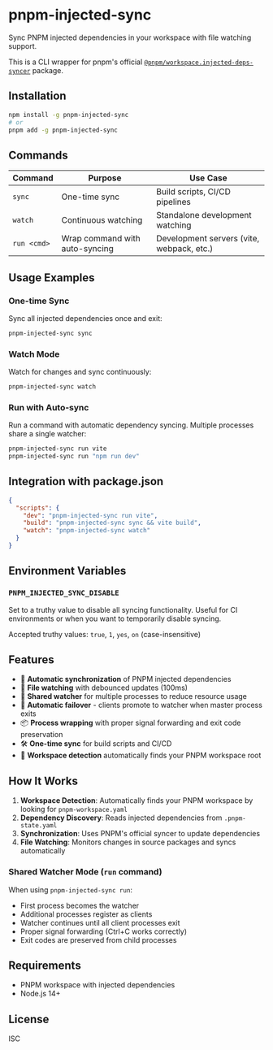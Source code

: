 # pnpm-injected-sync

Sync PNPM injected dependencies in your workspace with file watching support.

This is a CLI wrapper for pnpm's official [`@pnpm/workspace.injected-deps-syncer`](https://www.npmjs.com/package/@pnpm/workspace.injected-deps-syncer) package.

## Installation

```bash
npm install -g pnpm-injected-sync
# or
pnpm add -g pnpm-injected-sync
```

## Commands

| Command | Purpose | Use Case |
|---------|---------|----------|
| `sync` | One-time sync | Build scripts, CI/CD pipelines |
| `watch` | Continuous watching | Standalone development watching |
| `run <cmd>` | Wrap command with auto-syncing | Development servers (vite, webpack, etc.) |

## Usage Examples

### One-time Sync

Sync all injected dependencies once and exit:

```bash
pnpm-injected-sync sync
```

### Watch Mode

Watch for changes and sync continuously:

```bash
pnpm-injected-sync watch
```

### Run with Auto-sync

Run a command with automatic dependency syncing. Multiple processes share a single watcher:

```bash
pnpm-injected-sync run vite
pnpm-injected-sync run "npm run dev"
```

## Integration with package.json

```json
{
  "scripts": {
    "dev": "pnpm-injected-sync run vite",
    "build": "pnpm-injected-sync sync && vite build",
    "watch": "pnpm-injected-sync watch"
  }
}
```

## Environment Variables

### `PNPM_INJECTED_SYNC_DISABLE`

Set to a truthy value to disable all syncing functionality. Useful for CI environments or when you want to temporarily disable syncing.

Accepted truthy values: `true`, `1`, `yes`, `on` (case-insensitive)

## Features

- 🔄 **Automatic synchronization** of PNPM injected dependencies
- 👀 **File watching** with debounced updates (100ms)
- 🚀 **Shared watcher** for multiple processes to reduce resource usage
- 🔧 **Automatic failover** - clients promote to watcher when master process exits
- 📦 **Process wrapping** with proper signal forwarding and exit code preservation
- 🛠️ **One-time sync** for build scripts and CI/CD
- 🎯 **Workspace detection** automatically finds your PNPM workspace root

## How It Works

1. **Workspace Detection**: Automatically finds your PNPM workspace by looking for `pnpm-workspace.yaml`
2. **Dependency Discovery**: Reads injected dependencies from `.pnpm-state.yaml`
3. **Synchronization**: Uses PNPM's official syncer to update dependencies
4. **File Watching**: Monitors changes in source packages and syncs automatically

### Shared Watcher Mode (`run` command)

When using `pnpm-injected-sync run`:
- First process becomes the watcher
- Additional processes register as clients
- Watcher continues until all client processes exit
- Proper signal forwarding (Ctrl+C works correctly)
- Exit codes are preserved from child processes

## Requirements

- PNPM workspace with injected dependencies
- Node.js 14+

## License

ISC
